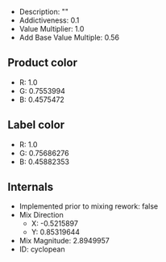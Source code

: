 - Description: ""
- Addictiveness: 0.1
- Value Multiplier: 1.0
- Add Base Value Multiple: 0.56
## Product color
- R: 1.0
- G: 0.7553994
- B: 0.4575472
## Label color
- R: 1.0
- G: 0.75686276
- B: 0.45882353
## Internals
- Implemented prior to mixing rework: false
- Mix Direction
	- X: -0.5215897
	- Y: 0.85319644
- Mix Magnitude: 2.8949957
- ID: cyclopean 